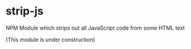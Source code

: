 # strip-js
NPM Module which strips out all JavaScript code from some HTML text

(This module is under construction)
